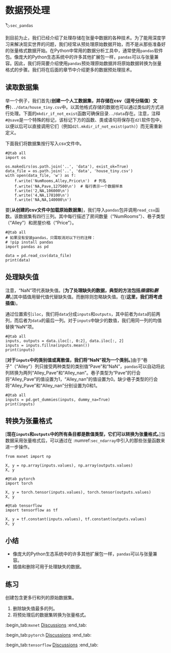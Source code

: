 # 数据预处理
:label:`sec_pandas`

到目前为止，我们已经介绍了处理存储在张量中数据的各种技术。为了能用深度学习来解决现实世界的问题，我们经常从预处理原始数据开始，而不是从那些准备好的张量格式数据开始。在Python中常用的数据分析工具中，通常使用`pandas`软件包。像庞大的Python生态系统中的许多其他扩展包一样，`pandas`可以与张量兼容。因此，我们将简要介绍使用`pandas`预处理原始数据并将原始数据转换为张量格式的步骤。我们将在后面的章节中介绍更多的数据预处理技术。

## 读取数据集

举一个例子，我们首先(**创建一个人工数据集，并存储在csv（逗号分隔值）文件**)`../data/house_tiny.csv`中。以其他格式存储的数据也可以通过类似的方式进行处理。下面的`mkdir_if_not_exist`函数可确保目录`../data`存在。注意，注释`#@save`是一个特殊的标记，该标记下方的函数、类或语句将保存在`d2l`软件包中，以便以后可以直接调用它们（例如`d2l.mkdir_if_not_exist(path)`）而无需重新定义。

下面我们将数据集按行写入csv文件中。

```{.python .input}
#@tab all
import os

os.makedirs(os.path.join('..', 'data'), exist_ok=True)
data_file = os.path.join('..', 'data', 'house_tiny.csv')
with open(data_file, 'w') as f:
    f.write('NumRooms,Alley,Price\n')  # 列名
    f.write('NA,Pave,127500\n')  # 每行表示一个数据样本
    f.write('2,NA,106000\n')
    f.write('4,NA,178100\n')
    f.write('NA,NA,140000\n')
```

要[**从创建的csv文件中加载原始数据集**]，我们导入`pandas`包并调用`read_csv`函数。该数据集有四行三列。其中每行描述了房间数量（“NumRooms”）、巷子类型（“Alley”）和房屋价格（“Price”）。

```{.python .input}
#@tab all
# 如果没有安装pandas，只需取消对以下行的注释：
# !pip install pandas
import pandas as pd

data = pd.read_csv(data_file)
print(data)
```

## 处理缺失值

注意，“NaN”项代表缺失值。[**为了处理缺失的数据，典型的方法包括*插值*和*删除*，**]其中插值用替代值代替缺失值。而删除则忽略缺失值。在(**这里，我们将考虑插值**)。

通过位置索引`iloc`，我们将`data`分成`inputs`和`outputs`，其中前者为`data`的前两列，而后者为`data`的最后一列。对于`inputs`中缺少的数值，我们用同一列的均值替换“NaN”项。

```{.python .input}
#@tab all
inputs, outputs = data.iloc[:, 0:2], data.iloc[:, 2]
inputs = inputs.fillna(inputs.mean())
print(inputs)
```

[**对于`inputs`中的类别值或离散值，我们将“NaN”视为一个类别。**]由于“巷子”（“Alley”）列只接受两种类型的类别值“Pave”和“NaN”，`pandas`可以自动将此列转换为两列“Alley_Pave”和“Alley_nan”。巷子类型为“Pave”的行会将“Alley_Pave”的值设置为1，“Alley_nan”的值设置为0。缺少巷子类型的行会将“Alley_Pave”和“Alley_nan”分别设置为0和1。

```{.python .input}
#@tab all
inputs = pd.get_dummies(inputs, dummy_na=True)
print(inputs)
```

## 转换为张量格式

[**现在`inputs`和`outputs`中的所有条目都是数值类型，它们可以转换为张量格式。**]当数据采用张量格式后，可以通过在 :numref:`sec_ndarray`中引入的那些张量函数来进一步操作。

```{.python .input}
from mxnet import np

X, y = np.array(inputs.values), np.array(outputs.values)
X, y
```

```{.python .input}
#@tab pytorch
import torch

X, y = torch.tensor(inputs.values), torch.tensor(outputs.values)
X, y
```

```{.python .input}
#@tab tensorflow
import tensorflow as tf

X, y = tf.constant(inputs.values), tf.constant(outputs.values)
X, y
```

## 小结

* 像庞大的Python生态系统中的许多其他扩展包一样，`pandas`可以与张量兼容。
* 插值和删除可用于处理缺失的数据。

## 练习

创建包含更多行和列的原始数据集。

1. 删除缺失值最多的列。
2. 将预处理后的数据集转换为张量格式。


:begin_tab:`mxnet`
[Discussions](https://discuss.d2l.ai/t/1749)
:end_tab:

:begin_tab:`pytorch`
[Discussions](https://discuss.d2l.ai/t/1750)
:end_tab:

:begin_tab:`tensorflow`
[Discussions](https://discuss.d2l.ai/t/1748)
:end_tab:
